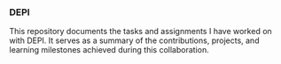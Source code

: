 ### DEPI

This repository documents the tasks and assignments I have worked on with DEPI. It serves as a summary of the contributions, projects, and learning milestones achieved during this collaboration.
